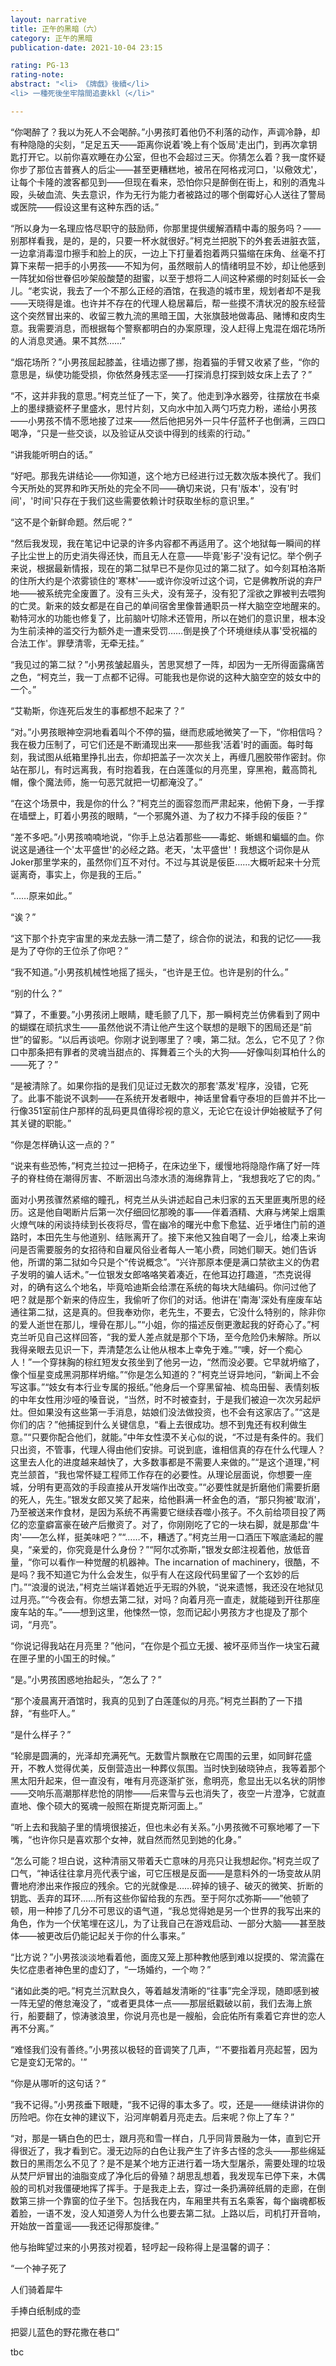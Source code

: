 ```yaml
---
layout: narrative
title: 正午的黑暗（六）
category: 正午的黑暗
publication-date: 2021-10-04 23:15

rating: PG-13
rating-note:
abstract: "<li> 《牌戲》後續</li>
<li> 一種死後坐牢陰間追妻kkl（</li>"

---
```


“你喝醉了？我以为死人不会喝醉。”小男孩盯着他仍不利落的动作，声调冷静，却有种隐隐的尖刻，“足足五天——距离你说着'晚上有个饭局'走出门，到再次拿钥匙打开它。以前你喜欢睡在办公室，但也不会超过三天。你猜怎么着？我一度怀疑你步了那位吉普赛人的后尘——甚至更糟糕地，被吊在阿格戎河口，'以儆效尤'，让每个卡隆的渡客都见到——但现在看来，恐怕你只是醉倒在街上，和别的酒鬼斗殴，头破血流、失去意识，作为无行为能力者被路过的哪个倒霉好心人送往了警局或医院——假设这里有这种东西的话。”

“所以身为一名理应恪尽职守的鼓励师，你那里提供缓解酒精中毒的服务吗？——别那样看我，是的，是的，只要一杯水就很好。”柯克兰把脱下的外套丢进脏衣篮，一边拿消毒湿巾擦手和脸上的灰，一边上下打量着抱着两只猫缩在床角、丝毫不打算下来帮一把手的小男孩——不知为何，虽然眼前人的情绪明显不妙，却让他感到一阵犹如俗世眷侣吵架般酸楚的甜蜜，以至于想将二人间这种紧绷的时刻延长一会儿。“老实说，我去了一个不那么正经的酒馆，在我造的城市里，规划者却不是我——天晓得是谁。也许并不存在的代理人稳居幕后，帮一些摸不清状况的股东经营这个突然冒出来的、收留三教九流的黑暗王国，大张旗鼓地做毒品、赌博和皮肉生意。我需要消息，而根据每个警察都明白的办案原理，没人赶得上鬼混在烟花场所的人消息灵通。果不其然……”

“烟花场所？”小男孩屈起膝盖，往墙边挪了挪，抱着猫的手臂又收紧了些，“你的意思是，纵使功能受损，你依然身残志坚——打探消息打探到妓女床上去了？”

“不，这并非我的意思。”柯克兰怔了一下，笑了。他走到净水器旁，往摆放在书桌上的墨绿搪瓷杯子里盛水，思忖片刻，又向水中加入两勺巧克力粉，递给小男孩——小男孩不情不愿地接了过来——然后他把另外一只牛仔蓝杯子也倒满，三四口喝净，“只是一些交谈，以及验证从交谈中得到的线索的行动。”

“讲我能听明白的话。”

“好吧。那我先讲结论——你知道，这个地方已经进行过无数次版本换代了。我们今天所处的冥界和昨天所处的完全不同——确切来说，只有'版本'，没有'时间'，'时间'只存在于我们这些需要依赖计时获取坐标的意识里。”

“这不是个新鲜命题。然后呢？”

“然后我发现，我在笔记中记录的许多内容都不再适用了。这个地狱每一瞬间的样子比尘世上的历史消失得还快，而且无人在意——毕竟'影子'没有记忆。举个例子来说，根据最新情报，现在的第二狱早已不是你见过的第二狱了。如今刻耳柏洛斯的住所大约是个浓雾锁住的'寒林'——或许你没听过这个词，它是佛教所说的弃尸地——被系统完全废置了。没有三头犬，没有笼子，没有犯了淫欲之罪被判去喂狗的亡灵。新来的妓女都是在自己的单间宿舍里像普通职员一样大脑空空地醒来的。勒特河水的功能也修复了，比前脑叶切除术还管用，所以在她们的意识里，根本没为生前渎神的滥交行为额外走一遭来受罚……倒是换了个环境继续从事'受祝福的合法工作'。罪孽清零，无牵无挂。”

“我见过的第二狱？”小男孩皱起眉头，苦思冥想了一阵，却因为一无所得面露痛苦之色，“柯克兰，我一丁点都不记得。可能我也是你说的这种大脑空空的妓女中的一个。”

“艾勒斯，你连死后发生的事都想不起来了？”

“对。”小男孩眼神空洞地看着叫个不停的猫，继而悲戚地微笑了一下，“你相信吗？我在极力压制了，可它们还是不断涌现出来——那些我'活着'时的画面。每时每刻，我试图从纸箱里挣扎出去，你却把盖子一次次关上，再缠几圈胶带作密封。你站在那儿，有时远离我，有时抱着我，在白莲蓬似的月亮里，穿黑袍，戴高筒礼帽，像个魔法师，施一句恶咒就把一切都淹没了。”

“在这个场景中，我是你的什么？”柯克兰的面容忽而严肃起来，他俯下身，一手撑在墙壁上，盯着小男孩的眼睛，“一个邪魔外道、为了权力不择手段的佞臣？”

“差不多吧。”小男孩喃喃地说，“你手上总沾着那些——毒蛇、蜥蜴和蝙蝠的血。你说这是通往一个'太平盛世'的必经之路。老天，'太平盛世'！我想这个词你是从Joker那里学来的，虽然你们互不对付。不过与其说是佞臣……大概听起来十分荒诞离奇，事实上，你是我的王后。”

“……原来如此。”

“诶？”

“这下那个扑克宇宙里的来龙去脉一清二楚了，综合你的说法，和我的记忆——我是为了夺你的王位杀了你吧？”

“我不知道。”小男孩机械性地摇了摇头，“也许是王位。也许是别的什么。”

“别的什么？”

“算了，不重要。”小男孩闭上眼睛，睫毛颤了几下，那一瞬柯克兰仿佛看到了网中的蝴蝶在顽抗求生——虽然他说不清让他产生这个联想的是眼下的困局还是“前世”的留影。“以后再谈吧。你刚才说到哪里了？噢，第二狱。怎么，它不见了？你口中那条把有罪者的灵魂当甜点的、挥舞着三个头的大狗——好像叫刻耳柏什么的——死了？”

“是被清除了。如果你指的是我们见证过无数次的那套'蒸发'程序，没错，它死了。此事不能说不讽刺——在系统开发者眼中，神话里曾看守泰坦的巨兽并不比一行像351室前住户那样的乱码更具值得珍视的意义，无论它在设计伊始被赋予了何其关键的职能。”

“你是怎样确认这一点的？”

“说来有些恐怖，”柯克兰拉过一把椅子，在床边坐下，缓慢地将隐隐作痛了好一阵子的脊柱倚在潮得厉害、不断洇出乌漆水渍的海绵靠背上，“我想我吃了它的肉。”

面对小男孩骤然紧缩的瞳孔，柯克兰从头讲述起自己未归家的五天里匪夷所思的经历。这是他自喝断片后第一次仔细回忆那晚的事——伴着酒精、大麻与烤架上烟熏火燎气味的闲谈持续到长夜将尽，雪在幽冷的曙光中愈下愈猛、近乎堵住门前的道路时，本田先生与他道别、结账离开了。接下来他又独自喝了一会儿，给凑上来询问是否需要服务的女招待和自雇风俗业者每人一笔小费，同她们聊天。她们告诉他，所谓的第二狱如今只是个“传说概念”。“兴许那原本便是满口禁欲主义的伪君子发明的骗人话术。”一位银发女郎咯咯笑着凑近，在他耳边打趣道，“杰克说得对，的确有这么个地名，毕竟哈迪斯会给漂在系统的每块大陆编码。你问过他了吧？就是那个新来的侍应生，我偷听了你们的对话。他讲在'南海'深处有座废车站通往第二狱，这是真的。但我奉劝你，老先生，不要去，它没什么特别的，除非你的爱人逝世在那儿，埋骨在那儿。”“小姐，你的描述反倒更激起我的好奇心了。”柯克兰听见自己这样回答，“我的爱人差点就是那个下场，至今危险仍未解除。所以我得亲眼去见识一下，弄清楚怎么让他从根本上幸免于难。”“噢，好一个痴心人！”一个穿抹胸的棕红短发女孩坐到了他另一边，“然而没必要。它早就坍缩了，像个恒星变成黑洞那样坍缩。”“你是怎么知道的？”柯克兰讶异地问，“新闻上不会写这事。”“妓女有本行业专属的报纸。”他身后一个穿黑留袖、梳岛田髻、表情刻板的中年女性用沙哑的嗓音说，“当然，时不时被查封，于是我们被迫一次次另起炉灶。但如果没有这些第一手消息，姑娘们没法做投资，也不会有这家店了。”“这是你们的店？”他捕捉到什么关键信息，“看上去很成功。想不到鬼还有权利做生意。”“只要你配合他们，就能。”中年女性漠不关心似的说，“不过是有条件的。我们只出资，不管事，代理人得由他们安排。可说到底，谁相信真的存在什么代理人？这里去人化的进度越来越快了，大多数事都是不需要人来做的。”“是这个道理，”柯克兰颔首，“我也常怀疑工程师工作存在的必要性。从理论层面说，你想要一座城，分明有更高效的手段直接从开发端作出改变。”“必要性就是折磨他们需要折磨的死人，先生。”银发女郎又笑了起来，给他斟满一杯金色的酒，“那只狗被'取消'，乃至被送来作食材，是因为系统不再需要它继续吞噬小孩子。不久前给项目投了两亿的恋童癖富豪在破产后撤资了。对了，你刚刚吃了它的一块右脚，就是那盘'牛肉'——怎么样，挺美味吧？”“……不，糟透了。”柯克兰用一口酒压下喉底涌起的腥臭，“亲爱的，你究竟是什么身份？”“阿尔忒弥斯，”银发女郎注视着他，放低音量，“你可以看作一种觉醒的机器神。The incarnation of machinery，很酷，不是吗？我不知道它为什么会发生，似乎有人在这段代码里留了一个玄妙的后门。”“浪漫的说法，”柯克兰端详着她近乎无瑕的外貌，“说来遗憾，我还没在地狱见过月亮。”“今夜会有。你想去第二狱，对吗？向着月亮一直走，就能碰到开往那座废车站的车。”——想到这里，他悚然一惊，忽而记起小男孩方才也提及了那个词，“月亮”。

“你说记得我站在月亮里？”他问，“在你是个孤立无援、被坏巫师当作一块宝石藏在匣子里的小国王的时候。”

“是。”小男孩困惑地抬起头，“怎么了？”

“那个凌晨离开酒馆时，我真的见到了白莲蓬似的月亮。”柯克兰斟酌了一下措辞，“有些吓人。”

“是什么样子？”

“轮廓是圆满的，光泽却充满死气。无数雪片飘散在它周围的云里，如同鲜花盛开，不教人觉得优美，反倒营造出一种葬仪氛围。当时快到破晓钟点，我等着那个黑太阳升起来，但一直没有，唯有月亮逐渐扩张，愈明亮，愈显出无以名状的阴惨——交响乐高潮那样悲怆的阴惨——后来雪与云也消失了，夜空一片澄净，它就直直地、像个硕大的冤魂一般照在斯提克斯河面上。”

“听上去和我脑子里的情境很接近，但也未必有关系。”小男孩微不可察地嘟了一下嘴，“也许你只是喜欢那个女神，就自然而然见到她的化身。”

“怎么可能？坦白说，这种清丽又带着夭亡意味的月亮只让我想起你。”柯克兰叹了口气，“神话往往拿月亮代表宁谧，可它压根是反面——是意料外的一场变故从阴曹地府渗出来作报应的残余。它的光就像是……碎掉的镜子、破灭的微笑、折断的钥匙、丢弃的耳环……所有这些你留给我的东西。至于阿尔忒弥斯——”他顿了顿，用一种掺了几分不可思议的语气道，“我总觉得她是另一个世界的我写出来的角色，作为一个伏笔埋在这儿，为了让我自己在游戏启动、一部分大脑——甚至肢体——被更改后仍能记起关于你的什么事来。”

“比方说？”小男孩淡淡地看着他，面庞又笼上那种教他感到难以捉摸的、常流露在失忆症患者神色里的虚幻了，“一场婚约，一个吻？”

“诸如此类的吧。”柯克兰沉默良久，等着越发清晰的“往事”完全浮现，随即感到被一阵无望的倦怠淹没了，“或者更具体一点——那层纸戳破以前，我们去海上旅行，船要翻了，惊涛骇浪里，你说月亮也是一艘船，会庇佑所有乘着它弃世的恋人再不分离。”

“难怪我们没有善终。”小男孩以极轻的音调笑了几声，“'不要指着月亮起誓，因为它是变幻无常的。'”

“你是从哪听的这句话？”

“我不记得。”小男孩垂下眼睫，“我不记得的事太多了。哎，还是——继续讲讲你的历险吧。你在女神的建议下，沿河岸朝着月亮走去。后来呢？你上了车？”

“对，那是一辆白色的巴士，跟月亮和雪一样白，几乎同背景融为一体，直到它开得很近了，我才看到它。漫无边际的白色让我产生了许多古怪的念头——那些绵延数日的黑雨怎么不见了？是不是某个地方正进行着一场大型屠杀，需要处理的垃圾从焚尸炉冒出的油脂变成了净化后的骨殖？胡思乱想着，我发现车已停下来，木偶般的司机对我僵硬地挥了挥手。于是我走上去，穿过一条扔满碎纸屑的走廊，在倒数第三排一个靠窗的位子坐下。包括我在内，车厢里共有五名乘客，每个幽魂都板着脸，一语不发，没人知道旁人为什么也要去第二狱。上路以后，司机打开音响，开始放一首童谣——我还记得那旋律。”

他与抬眸望过来的小男孩对视着，轻哼起一段称得上是温馨的调子：

“一个神子死了

人们骑着犀牛

手捧白纸制成的壶

把婴儿蓝色的野花撒在巷口”

tbc
